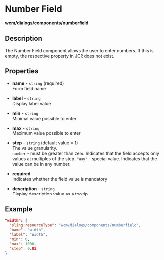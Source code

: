 # Number Field

**wcm/dialogs/components/numberfield**

## Description

The Number Field component allows the user to enter numbers. If this is empty, the respective property in JCR does not exist.

## Properties

- **name** - `string` (required)  
    Form field name

- **label** - `string`  
    Display label value

- **min** - `string`  
    Minimal value possible to enter

- **max** - `string`  
    Maximum value possible to enter

- **step** - `string` (default value = 1)  
    The value granularity.  
    `number` - must be greater than zero. Indicates that the field accepts only values at multiples of the step. `"any"` - special value. Indicates that the value can be in any number.

- **required**  
    Indicates whether the field value is mandatory

- **description** - `string`  
    Display description value as a tooltip

## Example

```json
"width": {
  "sling:resourceType": "wcm/dialogs/components/numberfield",
  "name": "width",
  "label": "Width",
  "min": 0,
  "max": 1000,
  "step": 0.01
}
```
